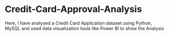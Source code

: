 # Credit-Card-Approval-Analysis
Here, I have analysed a Credit Card Application dataset using Python, MySQL and used data visualization tools like Power BI to show the Analysis
